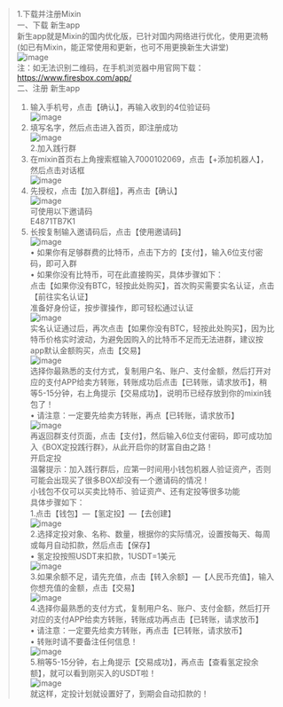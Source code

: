 >1.下载并注册Mixin<br>
一、下载 新生app<br>
新生app就是Mixin的国内优化版，已针对国内网络进行优化，使用更流畅<br>
(如已有Mixin，能正常使用和更新，也可不用更换新生大讲堂)<br>
![image](https://user-images.githubusercontent.com/49971400/109798719-12d65480-7c56-11eb-850a-59bb86e7904a.png)<br>
注：如无法识别二维码，在手机浏览器中用官网下载：<br>
https://www.firesbox.com/app/<br>
>二、注册 新生app<br>
>1. 输入手机号，点击【确认】，再输入收到的4位验证码<br>
![image](https://user-images.githubusercontent.com/49971400/109798742-19fd6280-7c56-11eb-994c-eba791b288e0.png)<br>
>2. 填写名字，然后点击进入首页，即注册成功<br>
![image](https://user-images.githubusercontent.com/49971400/109798775-21247080-7c56-11eb-8605-dd3d4e7f26f1.png)<br>
>2.加入践行群<br>
>1. 在mixin首页右上角搜索框输入7000102069，点击【+添加机器人】，然后点击对话框<br>
![image](https://user-images.githubusercontent.com/49971400/109799447-09012100-7c57-11eb-8cb6-5b0ebb4049e3.png)<br>
>2. 先授权，点击【加入群组】，再点击【确认】<br>
![image](https://user-images.githubusercontent.com/49971400/109799487-13bbb600-7c57-11eb-9096-703c174057b6.png)<br>
>可使用以下邀请码<br>
>E4871TB7K1<br>
>3. 长按复制输入邀请码后，点击【使用邀请码】<br>
![image](https://user-images.githubusercontent.com/49971400/109799544-1fa77800-7c57-11eb-8f36-b75a6b823df6.png)<br>
>• 如果你有足够群费的比特币，点击下方的【支付】，输入6位支付密码，即可入群<br>
>• 如果你没有比特币，可在此直接购买，具体步骤如下：<br>
>   点击【如果你没有BTC，轻按此处购买】，首次购买需要实名认证，点击【前往实名认证】<br>
>准备好身份证，按步骤操作，即可轻松通过认证<br>
![image](https://user-images.githubusercontent.com/49971400/109799582-26ce8600-7c57-11eb-8982-225e0d0aa944.png)<br>
>实名认证通过后，再次点击【如果你没有BTC，轻按此处购买】，因为比特币价格实时波动，为避免因购入的比特币不足而无法进群，建议按app默认金额购买，点击【交易】<br>
![image](https://user-images.githubusercontent.com/49971400/109799607-2df59400-7c57-11eb-8274-26c217ee58c7.png)<br>
>选择你最熟悉的支付方式，复制用户名、账户、支付金额，然后打开对应的支付APP给卖方转账，转账成功后点击【已转账，请求放币】，稍等5-15分钟，右上角提示【交易成功】，说明币已经存放到你的mixin钱包了！<br>
>• 请注意：一定要先给卖方转账，再点【已转账，请求放币】<br>
![image](https://user-images.githubusercontent.com/49971400/109799622-33eb7500-7c57-11eb-815c-3b833ec4a732.png)<br>
>再返回群支付页面，点击【支付】，然后输入6位支付密码，即可成功加入《BOX定投践行群》，从此开启你的财富自由之路！<br>
>开启定投<br>
>温馨提示：加入践行群后，应第一时间用小钱包机器人验证资产，否则可能会出现买了很多BOX却没有一个邀请码的情况！<br>
>小钱包不仅可以买卖比特币、验证资产、还有定投等很多功能<br>
>具体步骤如下：<br>
>1.点击【钱包】—【氢定投】—【去创建】<br>
>![image](https://user-images.githubusercontent.com/49971400/109800378-0ce17300-7c58-11eb-9b0b-4843fceea567.png)<br>
>2.选择定投对象、名称、数量，根据你的实际情况，设置按每天、每周或每月自动扣款，然后点击【保存】<br>
>• 氢定投按照USDT来扣款，1USDT=1美元<br>
>![image](https://user-images.githubusercontent.com/49971400/109800399-14a11780-7c58-11eb-881e-b7c2aaf0522f.png)<br>
>3.如果余额不足，请先充值，点击【转入余额】—【人民币充值】，输入你想充值的金额，点击【交易】<br>
>![image](https://user-images.githubusercontent.com/49971400/109800410-1b2f8f00-7c58-11eb-93f5-f099fc450309.png)<br>
>4.选择你最熟悉的支付方式，复制用户名、账户、支付金额，然后打开对应的支付APP给卖方转账，转账成功再点击【已转账，请求放币】<br>
>• 请注意：一定要先给卖方转账，再点击【已转账，请求放币】<br>
>• 转账时请不要备注任何信息！<br>
>![image](https://user-images.githubusercontent.com/49971400/109800444-24b8f700-7c58-11eb-951f-926f768d7b56.png)<br>
>5.稍等5-15分钟，右上角提示【交易成功】，再点击【查看氢定投余额】，就可以看到刚买入的USDT啦！<br>
>![image](https://user-images.githubusercontent.com/49971400/109800468-2be00500-7c58-11eb-9fe5-eb93984a88fc.png)<br>
>就这样，定投计划就设置好了，到期会自动扣款的！
